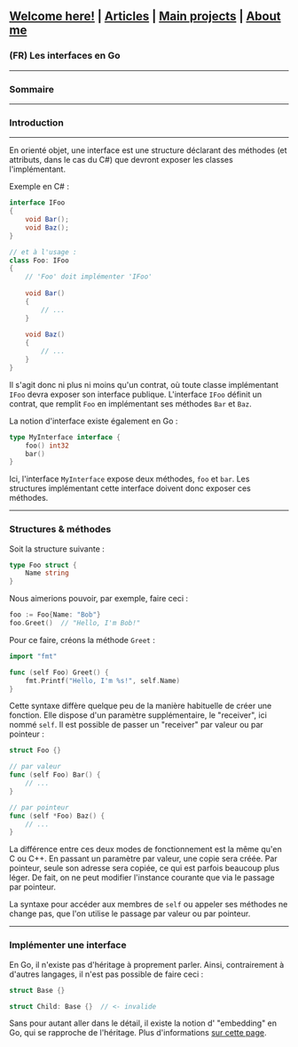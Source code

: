## [Welcome here!](https://vpenando.github.io) | [Articles](https://vpenando.github.io/articles.html) | [Main projects](https://vpenando.github.io/projects.html) | [About me](https://vpenando.github.io/about.html)

### (FR) Les interfaces en Go

---

### Sommaire

---

### Introduction
---
En orienté objet, une interface est une structure déclarant des méthodes (et attributs, dans le cas du C#) que devront exposer les classes l'implémentant.

Exemple en C# :
```cs
interface IFoo
{
    void Bar();
    void Baz();
}

// et à l'usage :
class Foo: IFoo
{
    // 'Foo' doit implémenter 'IFoo'
    
    void Bar()
    {
        // ...
    }
    
    void Baz()
    {
        // ...
    }
}
```
Il s'agit donc ni plus ni moins qu'un contrat, où toute classe implémentant `IFoo` devra exposer son interface publique.
L'interface `IFoo` définit un contrat, que remplit `Foo` en implémentant ses méthodes `Bar` et `Baz`.

La notion d'interface existe également en Go :
```go
type MyInterface interface {
    foo() int32
    bar()
}
```
Ici, l'interface `MyInterface` expose deux méthodes, `foo` et `bar`. Les structures implémentant cette interface doivent donc exposer ces méthodes.

---

### Structures & méthodes
Soit la structure suivante :
```go
type Foo struct {
    Name string
}
```
Nous aimerions pouvoir, par exemple, faire ceci :
```go
foo := Foo{Name: "Bob"}
foo.Greet()  // "Hello, I'm Bob!"
```
Pour ce faire, créons la méthode `Greet` :
```go
import "fmt"

func (self Foo) Greet() {
    fmt.Printf("Hello, I'm %s!", self.Name)
}
```
Cette syntaxe diffère quelque peu de la manière habituelle de créer une fonction. Elle dispose d'un paramètre supplémentaire, le "receiver", ici nommé `self`. Il est possible de passer un "receiver" par valeur ou par pointeur :
```go
struct Foo {}

// par valeur
func (self Foo) Bar() {
    // ...
}

// par pointeur
func (self *Foo) Baz() {
    // ...
}
```
La différence entre ces deux modes de fonctionnement est la même qu'en C ou C++. En passant un paramètre par valeur, une copie sera créée. Par pointeur, seule son adresse sera copiée, ce qui est parfois beaucoup plus léger. De fait, on ne peut modifier l'instance courante que via le passage par pointeur.

La syntaxe pour accéder aux membres de `self` ou appeler ses méthodes ne change pas, que l'on utilise le passage par valeur ou par pointeur.

---

### Implémenter une interface
En Go, il n'existe pas d'héritage à proprement parler. Ainsi, contrairement à d'autres langages, il n'est pas possible de faire ceci :
```go
struct Base {}

struct Child: Base {}  // <- invalide
```
Sans pour autant aller dans le détail, il existe la notion d' "embedding" en Go, qui se rapproche de l'héritage. Plus d'informations [sur cette page](https://travix.io/type-embedding-in-go-ba40dd4264df).

